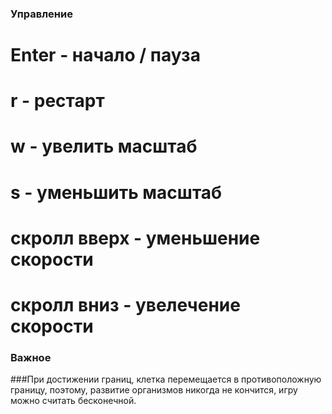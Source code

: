 ### Управление

# Enter - начало / пауза
# r - рестарт
# w - увелить масштаб
# s - уменьшить масштаб
# скролл вверх - уменьшение скорости
# скролл вниз - увелечение скорости

### Важное

###При достижении границ, клетка перемещается в противоположную границу, поэтому, развитие организмов никогда не кончится, игру можно считать бесконечной.
